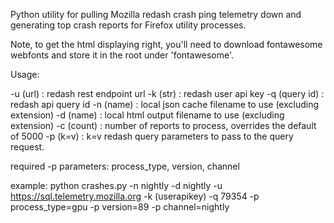 Python utility for pulling Mozilla redash crash ping telemetry down and generating top crash reports for Firefox utility processes.

Note, to get the html displaying right, you'll need to download fontawesome webfonts and store it in the root under 'fontawesome'.

Usage:

-u (url)      : redash rest endpoint url
-k (str)      : redash user api key
-q (query id) : redash api query id
-n (name)     : local json cache filename to use (excluding extension)
-d (name)     : local html output filename to use (excluding extension)
-c (count)    : number of reports to process, overrides the default of 5000
-p (k=v)      : k=v redash query parameters to pass to the query request.

required -p parameters: process_type, version, channel

example: python crashes.py -n nightly -d nightly -u https://sql.telemetry.mozilla.org -k (userapikey) -q 79354 -p process_type=gpu -p version=89 -p channel=nightly

